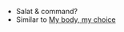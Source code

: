 - Salat & command?
- Similar to [My body, my choice](https://en.wikipedia.org/wiki/My_body,_my_choice)
